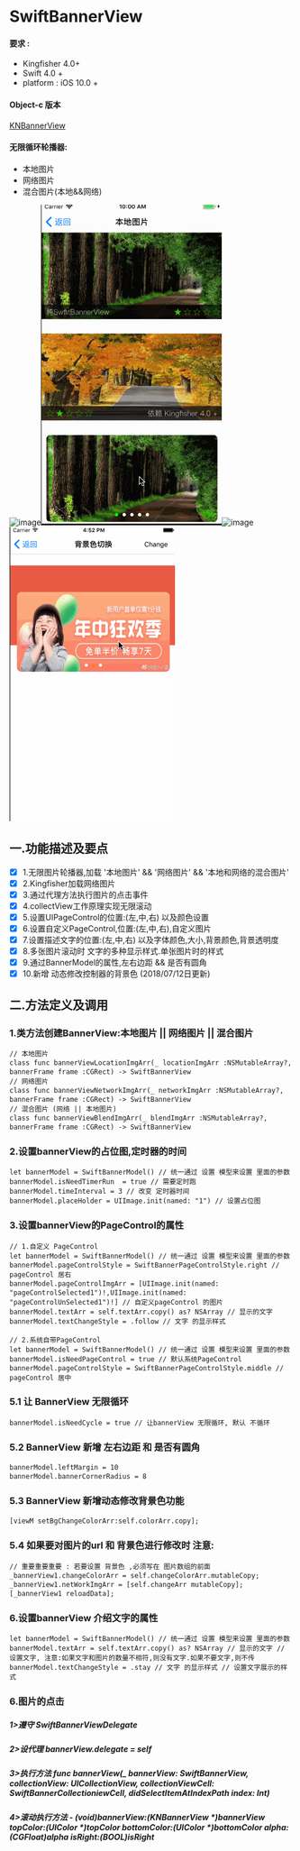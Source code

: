 # SwiftBannerView
#### 要求 :
* Kingfisher 4.0+
* Swift 4.0 +
* platform : iOS 10.0 +

#### Object-c 版本
[KNBannerView](https://github.com/LuKane/KNBannerView)

#### 无限循环轮播器:
* 本地图片
* 网络图片
* 混合图片(本地&&网络)

![image](https://github.com/LuKane/KNImageResource/blob/master/BannerView/BannerViewNetWork.gif?raw=true)![image](https://github.com/LuKane/KNImageResource/blob/master/BannerView/BannerViewlocate.gif?raw=true)![image](https://github.com/LuKane/KNImageResource/blob/master/BannerView/BannerViewBlend.gif?raw=true)![image](https://github.com/LuKane/KNImageResource/blob/master/BannerView/BannerViewBackGround.gif?raw=true)

## 一.功能描述及要点
- [x] 1.无限图片轮播器,加载 '本地图片' && '网络图片' && '本地和网络的混合图片'
- [x] 2.Kingfisher加载网络图片
- [x] 3.通过代理方法执行图片的点击事件
- [x] 4.collectView工作原理实现无限滚动
- [x] 5.设置UIPageControl的位置:(左,中,右) 以及颜色设置
- [x] 6.设置自定义PageControl,位置:(左,中,右),自定义图片
- [x] 7.设置描述文字的位置:(左,中,右) 以及字体颜色,大小,背景颜色,背景透明度
- [x] 8.多张图片滚动时 文字的多种显示样式.单张图片时的样式
- [x] 9.通过BannerModel的属性,左右边距 && 是否有圆角
- [x] 10.新增 动态修改控制器的背景色 (2018/07/12日更新)

## 二.方法定义及调用
### 1.类方法创建BannerView:本地图片 || 网络图片 || 混合图片
```
// 本地图片
class func bannerViewLocationImgArr(_ locationImgArr :NSMutableArray?, bannerFrame frame :CGRect) -> SwiftBannerView
// 网络图片
class func bannerViewNetworkImgArr(_ networkImgArr :NSMutableArray?, bannerFrame frame :CGRect) -> SwiftBannerView
// 混合图片 (网络 || 本地图片)
class func bannerViewBlendImgArr(_ blendImgArr :NSMutableArray?, bannerFrame frame :CGRect) -> SwiftBannerView
```

### 2.设置bannerView的占位图,定时器的时间
```
let bannerModel = SwiftBannerModel() // 统一通过 设置 模型来设置 里面的参数
bannerModel.isNeedTimerRun  = true // 需要定时跑
bannerModel.timeInterval = 3 // 改变 定时器时间
bannerModel.placeHolder = UIImage.init(named: "1") // 设置占位图
```

### 3.设置bannerView的PageControl的属性
```
// 1.自定义 PageControl
let bannerModel = SwiftBannerModel() // 统一通过 设置 模型来设置 里面的参数
bannerModel.pageControlStyle = SwiftBannerPageControlStyle.right // pageControl 居右
bannerModel.pageControlImgArr = [UIImage.init(named: "pageControlSelected1")!,UIImage.init(named: "pageControlUnSelected1")!] // 自定义pageControl 的图片
bannerModel.textArr = self.textArr.copy() as? NSArray // 显示的文字
bannerModel.textChangeStyle = .follow // 文字 的显示样式

// 2.系统自带PageControl
let bannerModel = SwiftBannerModel() // 统一通过 设置 模型来设置 里面的参数
bannerModel.isNeedPageControl = true // 默认系统PageControl
bannerModel.pageControlStyle = SwiftBannerPageControlStyle.middle // pageControl 居中
```

### 5.1 让 BannerView 无限循环
```
bannerModel.isNeedCycle = true // 让bannerView 无限循环, 默认 不循环
```
### 5.2 BannerView 新增 左右边距 和 是否有圆角
```
bannerModel.leftMargin = 10
bannerModel.bannerCornerRadius = 8
```

### 5.3 BannerView 新增动态修改背景色功能
```
[viewM setBgChangeColorArr:self.colorArr.copy];
```

### 5.4 如果要对图片的url 和 背景色进行修改时 注意:
```
// 重要重要重要 : 若要设置 背景色 ,必须写在 图片数组的前面
_bannerView1.changeColorArr = self.changeColorArr.mutableCopy;
_bannerView1.netWorkImgArr = [self.changeArr mutableCopy];
[_bannerView1 reloadData];
```

### 6.设置bannerView 介绍文字的属性
```
let bannerModel = SwiftBannerModel() // 统一通过 设置 模型来设置 里面的参数
bannerModel.textArr = self.textArr.copy() as? NSArray // 显示的文字 // 设置文字, 注意:如果文字和图片的数量不相符,则没有文字.如果不要文字,则不传
bannerModel.textChangeStyle = .stay // 文字 的显示样式 // 设置文字展示的样式
```
### 6.图片的点击

##### 1>遵守 SwiftBannerViewDelegate

##### 2>设代理 bannerView.delegate = self

##### 3>执行方法 func bannerView(_ bannerView: SwiftBannerView, collectionView: UICollectionView, collectionViewCell: SwiftBannerCollectioniewCell, didSelectItemAtIndexPath index: Int) 

##### 4>滚动执行方法 - (void)bannerView:(KNBannerView *)bannerView topColor:(UIColor *)topColor bottomColor:(UIColor *)bottomColor alpha:(CGFloat)alpha isRight:(BOOL)isRight
